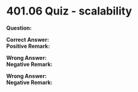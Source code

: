 # 401.06 Quiz - scalability

**Question:**

**Correct Answer:**\
**Positive Remark:**

**Wrong Answer:**\
**Negative Remark:**

**Wrong Answer:**\
**Negative Remark:**

